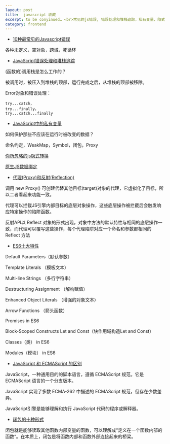 ```yaml
---
layout: post
title:  javascript 收藏
excerpt: to be conyinued… <br>常见的js错误, 错误处理和堆栈追踪，私有变量，隐式转换，原生JS数据绑定，代理和反射，ES6十大特性，闭包
category: frontend
---
```


- [10种最常见的Javascript错误](https://elevenbeans.github.io/2018/02/05/top-10-javascript-errors/)

各种未定义，空对象，跨域，死循环


- [JavaScript错误处理和堆栈追踪](https://github.com/dwqs/blog/issues/49)

(函数的)调用栈是怎么工作的？

被调用时，被压入到堆栈的顶部，运行完成之后，从堆栈的顶部被移除。

Error对象和错误处理：
```
try...catch，
try...finally，
try...catch...finally
```

- [JavaScript中的私有变量](https://juejin.im/post/5a8e9b6d5188257a5f1ed826)

如何保护那些不应该在运行时被改变的数据？

命名约定，WeakMap，Symbol，闭包，Proxy

[你所忽略的js隐式转换](https://juejin.im/post/5a7172d9f265da3e3245cbca)

[原生JS数据绑定](http://zcfy.cc/article/native-javascript-data-binding)

- [代理(Proxy)和反射(Reflection)](http://web.jobbole.com/92921/)

调用 new Proxy() 可创建代替其他目标(target)对象的代理，它虚拟化了目标，所以二者看起来功能一致。

代理可以拦截JS引擎内部目标的底层对象操作，这些底层操作被拦截后会触发响应特定操作的陷阱函数。

反射API以 Reflect 对象的形式出现，对象中方法的默认特性与相同的底层操作一致，而代理可以覆写这些操作，每个代理陷阱对应一个命名和参数都相同的 Reflect 方法

- [ES6十大特性](http://web.jobbole.com/86984/)

Default Parameters（默认参数）

Template Literals （模板文本）

Multi-line Strings （多行字符串）

Destructuring Assignment （解构赋值）

Enhanced Object Literals （增强的对象文本）

Arrow Functions （箭头函数）

Promises in ES6

Block-Scoped Constructs Let and Const（块作用域构造Let and Const）

Classes（类） in ES6

Modules（模块） in ES6


- [JavaScript 和 ECMAScript 的区别](http://web.jobbole.com/92968/)

JavaScript，一种通用目的的脚本语言，遵循 ECMAScript 规范。它是 ECMAScript 语言的一个分支版本。

JavaScript 实现了多数 ECMA-262 中描述的 ECMAScript 规范，但存在少数差异。

JavaScript引擎是能够理解和执行 JavaScript 代码的程序或解释器。


- [闭包的十种形式](https://www.cnblogs.com/xiaohuochai/p/6834565.html)

闭包就是能够读取其他函数内部变量的函数，可以理解成“定义在一个函数内部的函数“。在本质上，闭包是将函数内部和函数外部连接起来的桥梁。

